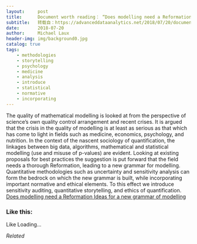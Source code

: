```yaml
---
layout:     post
title:      Document worth reading： “Does modelling need a Reformation Ideas for a new grammar of modelling”
subtitle:   转载自：https://advanceddataanalytics.net/2018/07/20/document-worth-reading-does-modelling-need-a-reformation-ideas-for-a-new-grammar-of-modelling/
date:       2018-07-20
author:     Michael Laux
header-img: img/background0.jpg
catalog: true
tags:
    - methodologies
    - storytelling
    - psychology
    - medicine
    - analysis
    - introduce
    - statistical
    - normative
    - incorporating
---
```


The quality of mathematical modelling is looked at from the perspective of science’s own quality control arrangement and recent crises. It is argued that the crisis in the quality of modelling is at least as serious as that which has come to light in fields such as medicine, economics, psychology, and nutrition. In the context of the nascent sociology of quantification, the linkages between big data, algorithms, mathematical and statistical modelling (use and misuse of p-values) are evident. Looking at existing proposals for best practices the suggestion is put forward that the field needs a thorough Reformation, leading to a new grammar for modelling. Quantitative methodologies such as uncertainty and sensitivity analysis can form the bedrock on which the new grammar is built, while incorporating important normative and ethical elements. To this effect we introduce sensitivity auditing, quantitative storytelling, and ethics of quantification. [Does modelling need a Reformation Ideas for a new grammar of modelling](http://arxiv.org/abs/1712.06457v1)





### Like this:

Like Loading...


*Related*

